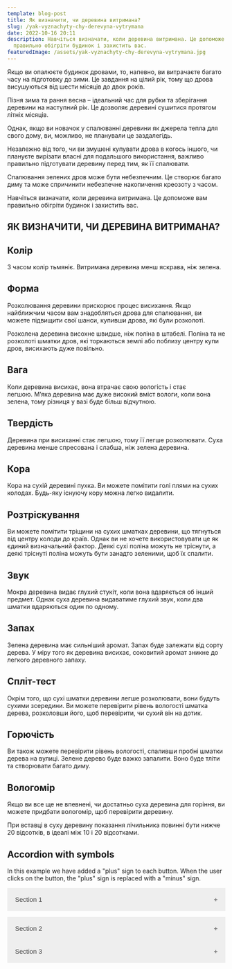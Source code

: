 ```yaml
---
template: blog-post
title: Як визначити, чи деревина витримана?
slug: /yak-vyznachyty-chy-derevyna-vytrymana
date: 2022-10-16 20:11
description: Навчіться визначати, коли деревина витримана. Це допоможе вам
  правильно обігріти будинок і захистить вас.
featuredImage: /assets/yak-vyznachyty-chy-derevyna-vytrymana.jpg
---
```


Якщо ви опалюєте будинок дровами, то, напевно, ви витрачаєте багато часу на підготовку до зими. Це завдання на цілий рік, тому що дрова висушуються від шести місяців до двох років.

Пізня зима та рання весна – ідеальний час для рубки та зберігання деревини на наступний рік. Це дозволяє деревині сушитися протягом літніх місяців.

Однак, якщо ви новачок у спалюванні деревини як джерела тепла для свого дому, ви, можливо, не планували це заздалегідь. 

Незалежно від того, чи ви змушені купувати дрова в когось іншого, чи плануєте вирізати власні для подальшого використання, важливо правильно підготувати деревину перед тим, як її спалювати.

Спалювання зелених дров може бути небезпечним. Це створює багато диму та може спричинити небезпечне накопичення креозоту з часом. 

Навчіться визначати, коли деревина витримана. Це допоможе вам правильно обігріти будинок і захистить вас.

## ЯК ВИЗНАЧИТИ, ЧИ ДЕРЕВИНА ВИТРИМАНА?

## Колір 

З часом колір тьмяніє. Витримана деревина менш яскрава, ніж зелена.

## Форма

Розколювання деревини прискорює процес висихання. Якщо найближчим часом вам знадобляться дрова для спалювання, ви можете підвищити свої шанси, купивши дрова, які були розколоті. 

Розколена деревина висохне швидше, ніж поліна в штабелі. Поліна та не розколоті шматки дров, які торкаються землі або поблизу центру купи дров, висихають дуже повільно.

## Вага 

Коли деревина висихає, вона втрачає свою вологість і стає легшою. М’яка деревина має дуже високий вміст вологи, коли вона зелена, тому різниця у вазі буде більш відчутною.

## Твердість

Деревина при висиханні стає легшою, тому її легше розколювати. Суха деревина менше спресована і слабша, ніж зелена деревина.

## Кора

Кора на сухій деревині пухка. Ви можете помітити голі плями на сухих колодах. Будь-яку існуючу кору можна легко видалити.

## Розтріскування

Ви можете помітити тріщини на сухих шматках деревини, що тягнуться від центру колоди до країв. Однак ви не хочете використовувати це як єдиний визначальний фактор. Деякі сухі поліна можуть не тріснути, а деякі тріснуті поліна можуть бути занадто зеленими, щоб їх спалити.

## Звук 

Мокра деревина видає глухий стукіт, коли вона вдаряється об інший предмет. Однак суха деревина видаватиме глухий звук, коли два шматки вдаряються один по одному.

## Запах

Зелена деревина має сильніший аромат. Запах буде залежати від сорту дерева. У міру того як деревина висихає, соковитий аромат зникне до легкого деревного запаху.

## Спліт-тест

Окрім того, що сухі шматки деревини легше розколювати, вони будуть сухими зсередини. Ви можете перевірити рівень вологості шматка дерева, розколовши його, щоб перевірити, чи сухий він на дотик.

## Горючість

Ви також можете перевірити рівень вологості, спаливши пробні шматки дерева на вулиці. Зелене дерево буде важко запалити. Воно буде тліти та створювати багато диму.

## Вологомір

Якщо ви все ще не впевнені, чи достатньо суха деревина для горіння, ви можете придбати вологомір, щоб перевірити деревину. 

При вставці в суху деревину показання лічильника повинні бути нижче 20 відсотків, в ідеалі між 10 і 20 відсотками.

<style type="text/css">
  .accordion {
    background-color: #eee;
    color: #444;
    cursor: pointer;
    padding: 18px;
    width: 100%;
    border: none;
    text-align: left;
    outline: none;
    font-size: 15px;
    transition: 0.4s;
}

.active, .accordion:hover {
    background-color: #ccc;
}

.accordion:after {
    content: '\002B';
    color: #777;
    font-weight: bold;
    float: right;
    margin-left: 5px;
}

.active:after {
    content: "\2212";
}

.panel {
    padding: 0 18px;
    background-color: white;
    max-height: 0;
    overflow: hidden;
    transition: max-height 0.2s ease-out;
}
</style>

<h2>Accordion with symbols</h2>
<p>In this example we have added a "plus" sign to each button. When the user clicks on the button, the "plus" sign is replaced with a "minus" sign.</p>

<button class="accordion">Section 1</button>
<div class="panel">
  <p>Lorem ipsum dolor sit amet, consectetur adipisicing elit, sed do eiusmod tempor incididunt ut labore et dolore magna aliqua. Ut enim ad minim veniam, quis nostrud exercitation ullamco laboris nisi ut aliquip ex ea commodo consequat.</p>
</div>
<button class="accordion">Section 2</button>
<div class="panel">
  <p>Lorem ipsum dolor sit amet, consectetur adipisicing elit, sed do eiusmod tempor incididunt ut labore et dolore magna aliqua. Ut enim ad minim veniam, quis nostrud exercitation ullamco laboris nisi ut aliquip ex ea commodo consequat.</p>
</div>
<button class="accordion">Section 3</button>
<div class="panel">
  <p>Lorem ipsum dolor sit amet, consectetur adipisicing elit, sed do eiusmod tempor incididunt ut labore et dolore magna aliqua. Ut enim ad minim veniam, quis nostrud exercitation ullamco laboris nisi ut aliquip ex ea commodo consequat.</p>
</div>

<script type="text/javascript">
var acc = document.getElementsByClassName("accordion");
var i;

for (i = 0; i < acc.length; i++) {
  acc[i].addEventListener("click", function() {
    this.classList.toggle("active");
    var panel = this.nextElementSibling;
    if (panel.style.maxHeight){
      panel.style.maxHeight = null;
    } else {
      panel.style.maxHeight = panel.scrollHeight + "px";
    } 
  });
}
</script>